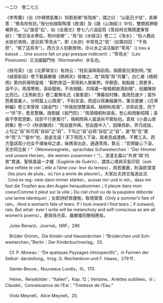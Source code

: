 一二○　卷二七三

《李秀蘭》（出《中興閒氣集》）知劉長卿“有陰疾”，謂之曰：“山氣日夕佳”，長卿答：“衆鳥欣有託。”按分别摘取陶潛《飲酒》及《讀〈山海經〉》中句，雙關爲狎褻嘲弄也。“山”諧音“疝”，如《全唐文》卷七八六温庭筠《答段柯古贈葫蘆筆管狀》：“累日洛水寒疝，荆州夜嗽”；“鳥”如《水經注》卷二二《洧水》：“俗人覩此水掛於塢側，遂目爲‘零鳥水’”，即《水滸》中常見之“鳥”（如第四回：“干鳥麽”、“燒了這鳥寺”）。西方文人刻劃景物，亦以水之涓注擬於“零鳥”（L’eau a baissé ... Une source fait un pipi presque indécent）；“零鳥水”（Les Pisseuses）又法國腦門地（Normandie）水名也。

《徐月英》（出《北夢瑣言》）有詩云：“枕前淚與階前雨，隔箇窗兒滴到明。”按《緑窗新話》卷下載聶勝瓊《鷓鴣天》撏撦之，改“與階”爲“共簾”。白仁甫《梧桐雨》第四折唐明皇唱：“斟酌來這一宵雨和人緊厮熬。伴銅壺，點點敲；雨更多，淚不少。雨濕寒梢，淚染龍袍，不肯相饒，共隔着一樹梧桐直滴到曉”，祇鋪陳排比而已。《玉照新志》卷二載無名氏《眉峯碧》：“薄暮投村驛，風雨愁通夕；窗外芭蕉窗裏人，分明葉上心頭滴”，不别言淚，而逕以雨兼融裏外，筆法更勝；《花草粹編》卷三宋曾揆《謁金門》：“伴我枕頭雙淚濕，梧桐秋雨滴”，亦即此意，而下一“伴”字，愈見警鍊。唐劉媛《長門怨》：“雨滴梧桐秋夜長，愁心和雨斷昭陽；淚痕不學君恩斷，拭卻千行更萬行”，梧桐雨與人面淚尚不緊貼也。袁枚《小倉山房詩集》卷一○《秋夜雜詩》：“雨自屋外鳴，愁自屋中入”，因陳爲新，弄巧成拙，上句之“自”尚可爲“自如”之“自”，下句之“自”必爲“自從”之“自”，是“愁”在“屋中”而“入”“屋中”也，是底言語！天下雨而人下淚，兩者見成連類，不費工夫。西方童話寫小兒女不堪後母之虐，姊携弟出走，適遇零雨，歎云：“吾儕酸心下淚，天亦同泣矣！”（Wennesregnete，sprachdas Schwesterchen：“Der Himmel und unsere Herzen，die weinen zusammen！”）。浪漫主義以“外景”與“内景”貫通，聖佩韋論一才媛（Eugénie de Guérin），謂其心境與天氣印契（son âme reflète le ciel；elle a l’âme cou-
leur du temps），雨若蕭蕭，則淚欲澘澘（les jours de pluie，où l’on a envie de pleurer）。大家壯夫詩文每道此況（Und es reg-
nete dann immer stärker，ausser mir und in mir，dass mir fast die Tropfen aus den Augen herauskommen；Il pleure dans mon coeur/Comme il pleut sur la ville；Du ciel choit ou de la paupière déborde une larme identique）；女郎詩好爲悽惋，取境寓情（Only a summer’s fate of rain，/And a woman’s fate of tears. If I look inward I find tears；if outward，rain. But what-
ever I write will be melancholy and self-conscious as are all women’s poems），更與徐月英、聶勝瓊同聲相應矣。











　Jules Renard，Journal，NRF，296.

　Brüder Grimm，Die Kinder-und Hausmärchen：“Brüderchen und Sch-
westerchen，”Berlin：Der Kinderbuchverlag，33.

　Cf. P. Moreau：“De quelques Paysages introspectifs”，in Formen der Selbst-
darstellung，hrsg. G. Reichenkron und F. Haase，279 ff..

　Sainte-Beuve，Nouveaux Lundis，III，170.

　Heine，Reisebilder：“Italien”，Kap. 12；Verlaine，Ariettes oubliées，iii；Claudel，Connaissance de l’Est：“Tristesse de l’Eau.”

　Viola Meynell，Alice Meynell，20.